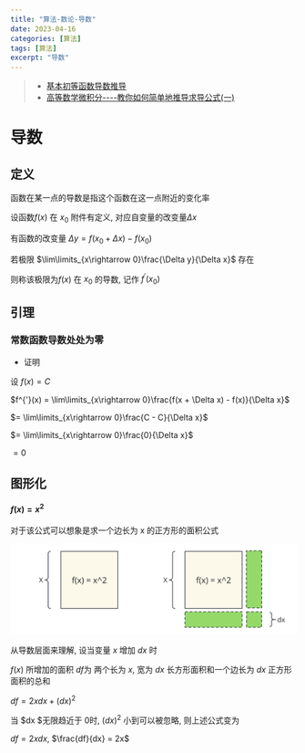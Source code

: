 ```yaml
---
title: "算法-数论-导数"
date: 2023-04-16
categories: [算法]
tags: [算法]
excerpt: "导数"
---
```


> - [基本初等函数导数推导](https://zhuanlan.zhihu.com/p/89843248)
> - [高等数学微积分----教你如何简单地推导求导公式(一)](https://blog.csdn.net/qq_41884002/article/details/102521646)

# 导数

## 定义

函数在某一点的导数是指这个函数在这一点附近的变化率

设函数$f(x)$ 在 $x_0$ 附件有定义, 对应自变量的改变量$\Delta x$

有函数的改变量 $\Delta y = f(x_0 + \Delta x) - f(x_0)$

若极限 $\lim\limits_{x\rightarrow 0}\frac{\Delta y}{\Delta x}$ 存在

则称该极限为$f(x)$ 在 $x_0$ 的导数, 记作 $f^{'}(x_0)$

## 引理

### 常数函数导数处处为零

- 证明

设 $f(x) = C$

$f^{'}(x) = \lim\limits_{x\rightarrow 0}\frac{f(x + \Delta x) - f(x)}{\Delta x}$

$= \lim\limits_{x\rightarrow 0}\frac{C - C}{\Delta x}$

$= \lim\limits_{x\rightarrow 0}\frac{0}{\Delta x}$

$= 0$

## 图形化

#### $f(x) = x^2$

对于该公式可以想象是求一个边长为 x 的正方形的面积公式

![](/assets/SelfImgur/202304161831.svg)

从导数层面来理解, 设当变量 $x$ 增加 $dx$ 时

$f(x)$ 所增加的面积 $df$为 两个长为 $x$, 宽为 $dx$ 长方形面积和一个边长为 $dx$ 正方形面积的总和 

$df = 2xdx + (dx)^2$

当 $dx $无限趋近于 0时, $(dx)^2$ 小到可以被忽略, 则上述公式变为

$df = 2xdx$, $\frac{df}{dx} = 2x$
